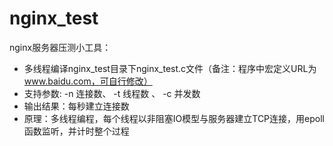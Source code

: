 # nginx_test

nginx服务器压测小工具：

- 多线程编译nginx_test目录下nginx_test.c文件（备注：程序中宏定义URL为 www.baidu.com，可自行修改）
- 支持参数:  -n 连接数、 -t 线程数 、 -c 并发数
- 输出结果：每秒建立连接数
- 原理：多线程编程，每个线程以非阻塞IO模型与服务器建立TCP连接，用epoll函数监听，并计时整个过程
